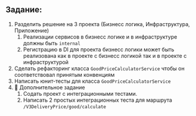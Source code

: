 ## Задание:

1. Разделить решение на 3 проекта (Бизнесс логика, Инфраструктура, Приложение)
   1. Реализации сервисов в бизнесс логике и в инфраструктуре должны быть `internal`
   2. Регистрацию в DI для проекта бизнесс логики может быть реализована как в проекте с бизнесс логикой так и в проекте с инфраструктурой
2. Сделать рефакторинг класса `GoodPriceCalculatorService` чтобы он соответствовал принятым конвенциям
3. Написать юнит-тесты для класса `GoodPriceCalculatorService`
4. 💎 Дополнительное задание
   1. Cодать проект c интеграционными тестами. 
   2. Написать 2 простых интеграционных теста для маршрута `/V3DeliveryPrice/good/calculate`